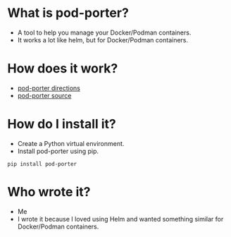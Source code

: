 # What is pod-porter?

* A tool to help you manage your Docker/Podman containers.
* It works a lot like helm, but for Docker/Podman containers.

# How does it work?

* [pod-porter directions](https://pod-porter.readthedocs.io/en/latest/)
* [pod-porter source](https://github.com/btr1975/pod-porter)

# How do I install it?

* Create a Python virtual environment.
* Install pod-porter using pip.

```text
pip install pod-porter
```

# Who wrote it?

* Me
* I wrote it because I loved using Helm and wanted something similar for Docker/Podman containers.
